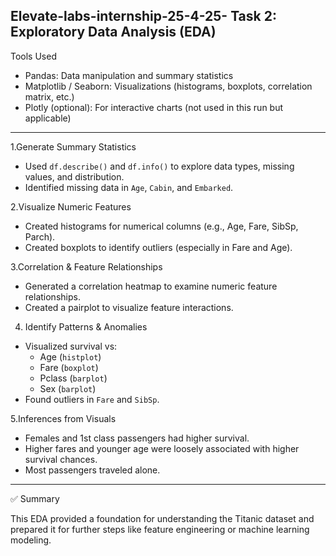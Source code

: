  Elevate-labs-internship-25-4-25-
Task 2: Exploratory Data Analysis (EDA)
---
Tools Used
- Pandas: Data manipulation and summary statistics
- Matplotlib / Seaborn: Visualizations (histograms, boxplots, correlation matrix, etc.)
- Plotly (optional): For interactive charts (not used in this run but applicable)
---
1.Generate Summary Statistics
- Used `df.describe()` and `df.info()` to explore data types, missing values, and distribution.
- Identified missing data in `Age`, `Cabin`, and `Embarked`.

2.Visualize Numeric Features
- Created histograms for numerical columns (e.g., Age, Fare, SibSp, Parch).
- Created boxplots to identify outliers (especially in Fare and Age).

3.Correlation & Feature Relationships
- Generated a correlation heatmap to examine numeric feature relationships.
- Created a pairplot to visualize feature interactions.

4. Identify Patterns & Anomalies
- Visualized survival vs:
  - Age (`histplot`)
  - Fare (`boxplot`)
  - Pclass (`barplot`)
  - Sex (`barplot`)
- Found outliers in `Fare` and `SibSp`.

5.Inferences from Visuals
- Females and 1st class passengers had higher survival.
- Higher fares and younger age were loosely associated with higher survival chances.
- Most passengers traveled alone.

---

 ✅ Summary

This EDA provided a foundation for understanding the Titanic dataset and prepared it for further steps like feature engineering or machine learning modeling.

